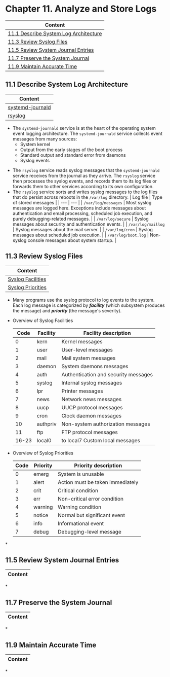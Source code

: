 # Chapter 11. Analyze and Store Logs

| Content |
| --- |
| [11.1 Describe System Log Architecture](#11.1) |
| [11.3 Review Syslog Files](#11.3) |
| [11.5 Review System Journal Entries](#11.5) |
| [11.7 Preserve the System Journal](#11.7) |
| [11.9 Maintain Accurate Time](#11.9) |


<a name="11.1"></a>
## 11.1 Describe System Log Architecture

| Content |
| --- |
| [systemd-journald](#systemd-journald) |
| [rsyslog](#rsyslog) |

<a name="systemd-journald"></a>
* The ```systemd-journald``` service is at the heart of the operating system event logging architecture. The ```systemd-journald``` service collects event messages from many sources:
  * System kernel
  * Output from the early stages of the boot process
  * Standard output and standard error from daemons
  * Syslog events

<a name="rsyslog"></a>
* The ```rsyslog``` service reads syslog messages that the ```systemd-journald``` service receives from the journal as they arrive. The ```rsyslog``` service then processes the syslog events, and records them to its log files or forwards them to other services according to its own configuration.
* The ```rsyslog``` service sorts and writes syslog messages to the log files that do persist across reboots in the ```/var/log``` directory.
  | Log file | Type of stored messages |
  | --- | --- |
  | ```/var/log/messages``` | Most syslog messages are logged here. Exceptions include messages about authentication and email processing, scheduled job execution, and purely debugging-related messages. |
  | ```/var/log/secure``` | Syslog messages about security and authentication events. |
  | ```/var/log/maillog``` | Syslog messages about the mail server. |
  | ```/var/log/cron``` | Syslog messages about scheduled job execution. |
  | ```/var/log/boot.log``` | Non-syslog console messages about system startup. |


<a name="11.3"></a>
## 11.3 Review Syslog Files

| Content |
| --- |
| [Syslog Facilities](#facilities) |
| [Syslog Priorities](#priorities) |

* Many programs use the syslog protocol to log events to the system. Each log message is categorized by ***facility*** (which subsystem produces the message) and ***priority*** (the message's severity).
 <a name="facilities"></a>
 * Overview of Syslog Facilities
  
    | Code | Facility | Facility description |
    | --- | --- | --- |
    | 0 | kern | Kernel messages |
    | 1 | user | User-level messages |
    | 2 | mail | Mail system messages |
    | 3 | daemon | System daemons messages |
    | 4 | auth | Authentication and security messages |
    | 5 | syslog | Internal syslog messages |
    | 6 | lpr | Printer messages |
    | 7 | news | Network news messages |
    | 8 | uucp | UUCP protocol messages |
    | 9 | cron | Clock daemon messages |
    | 10 | authpriv | Non-system authorization messages |
    | 11 | ftp | FTP protocol messages |
    | 16-23 | local0 | to local7	Custom local messages |
  
 <a name="priorities"></a>
 * Overview of Syslog Priorities
  
    | Code | Priority | Priority description |
    | --- | --- | --- |
    | 0 | emerg | System is unusable |
    | 1 | alert | Action must be taken immediately |
    | 2 | crit | Critical condition |
    | 3 | err | Non-critical error condition |
    | 4 | warning | Warning condition |
    | 5 | notice | Normal but significant event |
    | 6 | info | Informational event |
    | 7 | debug | Debugging-level message |

<a name=""></a>
*


<a name="11.5"></a>
## 11.5 Review System Journal Entries

| Content |
| --- |

<a name=""></a>
*


<a name="11.7"></a>
## 11.7 Preserve the System Journal

| Content |
| --- |

<a name=""></a>
*


<a name="11.9"></a>
## 11.9 Maintain Accurate Time

| Content |
| --- |

<a name=""></a>
*


